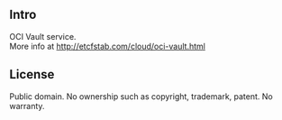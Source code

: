 Intro
------

OCI Vault service. \
More info at http://etcfstab.com/cloud/oci-vault.html

License
-------
Public domain. No ownership such as copyright, trademark, patent. No warranty.

